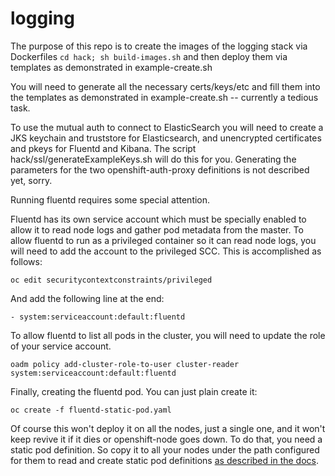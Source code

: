# logging
The purpose of this repo is to create the images of the logging stack
via Dockerfiles `cd hack; sh build-images.sh` and then deploy them via
templates as demonstrated in example-create.sh

You will need to generate all the necessary certs/keys/etc and fill them
into the templates as demonstrated in example-create.sh -- currently a tedious task.

To use the mutual auth to connect to ElasticSearch you will need
to create a JKS keychain and truststore for Elasticsearch, and
unencrypted certificates and pkeys for Fluentd and Kibana.  The script
hack/ssl/generateExampleKeys.sh will do this for you. Generating the
parameters for the two openshift-auth-proxy definitions is not described
yet, sorry.

Running fluentd requires some special attention.

Fluentd has its own service account which must be specially enabled
to allow it to read node logs and gather pod metadata from the master.
To allow fluentd to run as a privileged container so it can read node
logs, you will need to add the account to the privileged SCC. This is
accomplished as follows:

    oc edit securitycontextconstraints/privileged

And add the following line at the end:

    - system:serviceaccount:default:fluentd

To allow fluentd to list all pods in the cluster, you will need
to update the role of your service account.

    oadm policy add-cluster-role-to-user cluster-reader system:serviceaccount:default:fluentd

Finally, creating the fluentd pod. You can just plain create it:

    oc create -f fluentd-static-pod.yaml

Of course this won't deploy it on all the nodes, just a single
one, and it won't keep revive it if it dies or openshift-node
goes down. To do that, you need a static pod definition. So
copy it to all your nodes under the path configured for them
to read and create static pod definitions [as described in the
docs](https://docs.openshift.org/latest/admin_guide/aggregate_logging.html#creating-logging-pods).
